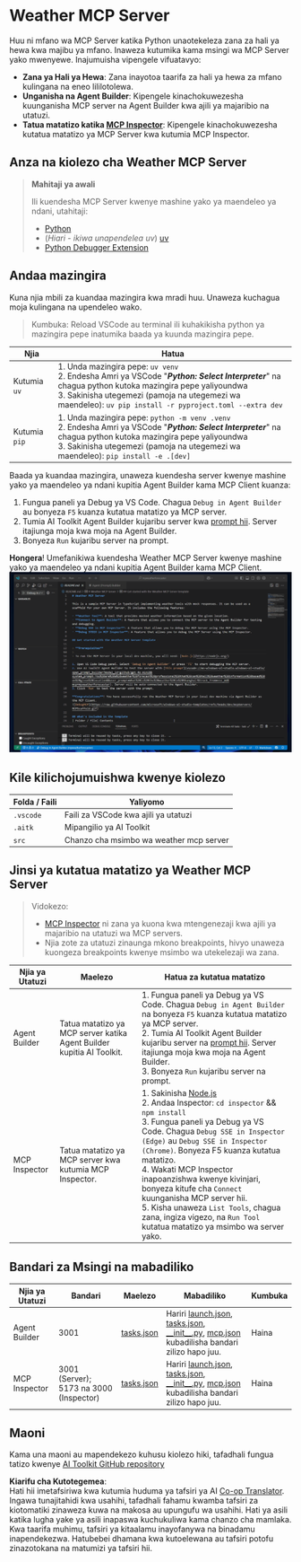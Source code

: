 <!--
CO_OP_TRANSLATOR_METADATA:
{
  "original_hash": "999c5e7623c1e2d5e5a07c2feb39eb67",
  "translation_date": "2025-07-14T08:31:22+00:00",
  "source_file": "10-StreamliningAIWorkflowsBuildingAnMCPServerWithAIToolkit/lab3/code/weather_mcp/README.md",
  "language_code": "sw"
}
-->
# Weather MCP Server

Huu ni mfano wa MCP Server katika Python unaotekeleza zana za hali ya hewa kwa majibu ya mfano. Inaweza kutumika kama msingi wa MCP Server yako mwenyewe. Inajumuisha vipengele vifuatavyo:

- **Zana ya Hali ya Hewa**: Zana inayotoa taarifa za hali ya hewa za mfano kulingana na eneo lililotolewa.
- **Unganisha na Agent Builder**: Kipengele kinachokuwezesha kuunganisha MCP server na Agent Builder kwa ajili ya majaribio na utatuzi.
- **Tatua matatizo katika [MCP Inspector](https://github.com/modelcontextprotocol/inspector)**: Kipengele kinachokuwezesha kutatua matatizo ya MCP Server kwa kutumia MCP Inspector.

## Anza na kiolezo cha Weather MCP Server

> **Mahitaji ya awali**
>
> Ili kuendesha MCP Server kwenye mashine yako ya maendeleo ya ndani, utahitaji:
>
> - [Python](https://www.python.org/)
> - (*Hiari - ikiwa unapendelea uv*) [uv](https://github.com/astral-sh/uv)
> - [Python Debugger Extension](https://marketplace.visualstudio.com/items?itemName=ms-python.debugpy)

## Andaa mazingira

Kuna njia mbili za kuandaa mazingira kwa mradi huu. Unaweza kuchagua moja kulingana na upendeleo wako.

> Kumbuka: Reload VSCode au terminal ili kuhakikisha python ya mazingira pepe inatumika baada ya kuunda mazingira pepe.

| Njia | Hatua |
| -------- | ----- |
| Kutumia `uv` | 1. Unda mazingira pepe: `uv venv` <br>2. Endesha Amri ya VSCode "***Python: Select Interpreter***" na chagua python kutoka mazingira pepe yaliyoundwa <br>3. Sakinisha utegemezi (pamoja na utegemezi wa maendeleo): `uv pip install -r pyproject.toml --extra dev` |
| Kutumia `pip` | 1. Unda mazingira pepe: `python -m venv .venv` <br>2. Endesha Amri ya VSCode "***Python: Select Interpreter***" na chagua python kutoka mazingira pepe yaliyoundwa<br>3. Sakinisha utegemezi (pamoja na utegemezi wa maendeleo): `pip install -e .[dev]` |

Baada ya kuandaa mazingira, unaweza kuendesha server kwenye mashine yako ya maendeleo ya ndani kupitia Agent Builder kama MCP Client kuanza:
1. Fungua paneli ya Debug ya VS Code. Chagua `Debug in Agent Builder` au bonyeza `F5` kuanza kutatua matatizo ya MCP server.
2. Tumia AI Toolkit Agent Builder kujaribu server kwa [prompt hii](../../../../../../../../../../open_prompt_builder). Server itajiunga moja kwa moja na Agent Builder.
3. Bonyeza `Run` kujaribu server na prompt.

**Hongera**! Umefanikiwa kuendesha Weather MCP Server kwenye mashine yako ya maendeleo ya ndani kupitia Agent Builder kama MCP Client.
![DebugMCP](https://raw.githubusercontent.com/microsoft/windows-ai-studio-templates/refs/heads/dev/mcpServers/mcp_debug.gif)

## Kile kilichojumuishwa kwenye kiolezo

| Folda / Faili | Yaliyomo                                     |
| ------------ | -------------------------------------------- |
| `.vscode`    | Faili za VSCode kwa ajili ya utatuzi          |
| `.aitk`      | Mipangilio ya AI Toolkit                      |
| `src`        | Chanzo cha msimbo wa weather mcp server      |

## Jinsi ya kutatua matatizo ya Weather MCP Server

> Vidokezo:
> - [MCP Inspector](https://github.com/modelcontextprotocol/inspector) ni zana ya kuona kwa mtengenezaji kwa ajili ya majaribio na utatuzi wa MCP servers.
> - Njia zote za utatuzi zinaunga mkono breakpoints, hivyo unaweza kuongeza breakpoints kwenye msimbo wa utekelezaji wa zana.

| Njia ya Utatuzi | Maelezo | Hatua za kutatua matatizo |
| ---------- | ----------- | --------------- |
| Agent Builder | Tatua matatizo ya MCP server katika Agent Builder kupitia AI Toolkit. | 1. Fungua paneli ya Debug ya VS Code. Chagua `Debug in Agent Builder` na bonyeza `F5` kuanza kutatua matatizo ya MCP server.<br>2. Tumia AI Toolkit Agent Builder kujaribu server na [prompt hii](../../../../../../../../../../open_prompt_builder). Server itajiunga moja kwa moja na Agent Builder.<br>3. Bonyeza `Run` kujaribu server na prompt. |
| MCP Inspector | Tatua matatizo ya MCP server kwa kutumia MCP Inspector. | 1. Sakinisha [Node.js](https://nodejs.org/)<br> 2. Andaa Inspector: `cd inspector` && `npm install` <br> 3. Fungua paneli ya Debug ya VS Code. Chagua `Debug SSE in Inspector (Edge)` au `Debug SSE in Inspector (Chrome)`. Bonyeza F5 kuanza kutatua matatizo.<br> 4. Wakati MCP Inspector inapoanzishwa kwenye kivinjari, bonyeza kitufe cha `Connect` kuunganisha MCP server hii.<br> 5. Kisha unaweza `List Tools`, chagua zana, ingiza vigezo, na `Run Tool` kutatua matatizo ya msimbo wa server yako.<br> |

## Bandari za Msingi na mabadiliko

| Njia ya Utatuzi | Bandari | Maelezo | Mabadiliko | Kumbuka |
| ---------- | ----- | ------------ | -------------- |-------------- |
| Agent Builder | 3001 | [tasks.json](../../../../../../10-StreamliningAIWorkflowsBuildingAnMCPServerWithAIToolkit/lab3/code/weather_mcp/.vscode/tasks.json) | Hariri [launch.json](../../../../../../10-StreamliningAIWorkflowsBuildingAnMCPServerWithAIToolkit/lab3/code/weather_mcp/.vscode/launch.json), [tasks.json](../../../../../../10-StreamliningAIWorkflowsBuildingAnMCPServerWithAIToolkit/lab3/code/weather_mcp/.vscode/tasks.json), [\_\_init\_\_.py](../../../../../../10-StreamliningAIWorkflowsBuildingAnMCPServerWithAIToolkit/lab3/code/weather_mcp/src/__init__.py), [mcp.json](../../../../../../10-StreamliningAIWorkflowsBuildingAnMCPServerWithAIToolkit/lab3/code/weather_mcp/.aitk/mcp.json) kubadilisha bandari zilizo hapo juu. | Haina |
| MCP Inspector | 3001 (Server); 5173 na 3000 (Inspector) | [tasks.json](../../../../../../10-StreamliningAIWorkflowsBuildingAnMCPServerWithAIToolkit/lab3/code/weather_mcp/.vscode/tasks.json) | Hariri [launch.json](../../../../../../10-StreamliningAIWorkflowsBuildingAnMCPServerWithAIToolkit/lab3/code/weather_mcp/.vscode/launch.json), [tasks.json](../../../../../../10-StreamliningAIWorkflowsBuildingAnMCPServerWithAIToolkit/lab3/code/weather_mcp/.vscode/tasks.json), [\_\_init\_\_.py](../../../../../../10-StreamliningAIWorkflowsBuildingAnMCPServerWithAIToolkit/lab3/code/weather_mcp/src/__init__.py), [mcp.json](../../../../../../10-StreamliningAIWorkflowsBuildingAnMCPServerWithAIToolkit/lab3/code/weather_mcp/.aitk/mcp.json) kubadilisha bandari zilizo hapo juu.| Haina |

## Maoni

Kama una maoni au mapendekezo kuhusu kiolezo hiki, tafadhali fungua tatizo kwenye [AI Toolkit GitHub repository](https://github.com/microsoft/vscode-ai-toolkit/issues)

**Kiarifu cha Kutotegemea**:  
Hati hii imetafsiriwa kwa kutumia huduma ya tafsiri ya AI [Co-op Translator](https://github.com/Azure/co-op-translator). Ingawa tunajitahidi kwa usahihi, tafadhali fahamu kwamba tafsiri za kiotomatiki zinaweza kuwa na makosa au upungufu wa usahihi. Hati ya asili katika lugha yake ya asili inapaswa kuchukuliwa kama chanzo cha mamlaka. Kwa taarifa muhimu, tafsiri ya kitaalamu inayofanywa na binadamu inapendekezwa. Hatubebei dhamana kwa kutoelewana au tafsiri potofu zinazotokana na matumizi ya tafsiri hii.